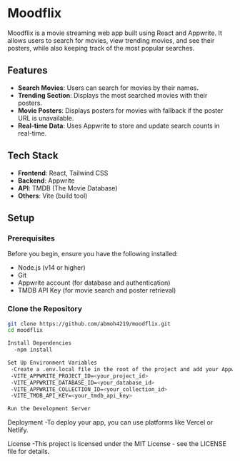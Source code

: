 # Moodflix

Moodflix is a movie streaming web app built using React and Appwrite. It allows users to search for movies, view trending movies, and see their posters, while also keeping track of the most popular searches.

## Features

- **Search Movies**: Users can search for movies by their names.
- **Trending Section**: Displays the most searched movies with their posters.
- **Movie Posters**: Displays posters for movies with fallback if the poster URL is unavailable.
- **Real-time Data**: Uses Appwrite to store and update search counts in real-time.

## Tech Stack

- **Frontend**: React, Tailwind CSS
- **Backend**: Appwrite
- **API**: TMDB (The Movie Database)
- **Others**: Vite (build tool)

## Setup

### Prerequisites

Before you begin, ensure you have the following installed:

- Node.js (v14 or higher)
- Git
- Appwrite account (for database and authentication)
- TMDB API Key (for movie search and poster retrieval)

### Clone the Repository

```bash
git clone https://github.com/abmoh4219/moodflix.git
cd moodflix

Install Dependencies
  -npm install

Set Up Environment Variables
 -Create a .env.local file in the root of the project and add your Appwrite project settings and TMDB API key:
 -VITE_APPWRITE_PROJECT_ID=<your_project_id>
 -VITE_APPWRITE_DATABASE_ID=<your_database_id>
 -VITE_APPWRITE_COLLECTION_ID=<your_collection_id>
 -VITE_TMDB_API_KEY=<your_tmdb_api_key>

Run the Development Server
```
Deployment
 -To deploy your app, you can use platforms like Vercel or Netlify.

License
 -This project is licensed under the MIT License - see the LICENSE file for details.
